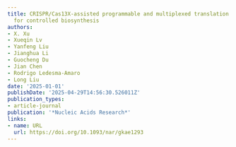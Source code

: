```yaml
---
title: CRISPR/Cas13X-assisted programmable and multiplexed translation regulation
  for controlled biosynthesis
authors:
- X. Xu
- Xueqin Lv
- Yanfeng Liu
- Jianghua Li
- Guocheng Du
- Jian Chen
- Rodrigo Ledesma‐Amaro
- Long Liu
date: '2025-01-01'
publishDate: '2025-04-29T14:56:30.526011Z'
publication_types:
- article-journal
publication: '*Nucleic Acids Research*'
links:
- name: URL
  url: https://doi.org/10.1093/nar/gkae1293
---
```

